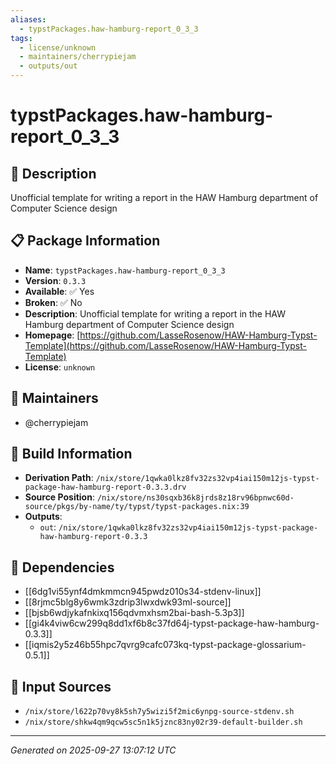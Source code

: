 ```yaml
---
aliases:
  - typstPackages.haw-hamburg-report_0_3_3
tags:
  - license/unknown
  - maintainers/cherrypiejam
  - outputs/out
---
```


# typstPackages.haw-hamburg-report_0_3_3

## 📝 Description

Unofficial template for writing a report in the HAW Hamburg department of Computer Science design

## 📋 Package Information

- **Name**: `typstPackages.haw-hamburg-report_0_3_3`
- **Version**: `0.3.3`
- **Available**: ✅ Yes
- **Broken**: ✅ No
- **Description**: Unofficial template for writing a report in the HAW Hamburg department of Computer Science design
- **Homepage**: [https://github.com/LasseRosenow/HAW-Hamburg-Typst-Template](https://github.com/LasseRosenow/HAW-Hamburg-Typst-Template)
- **License**: `unknown`
## 👥 Maintainers

- @cherrypiejam


## 🔧 Build Information

- **Derivation Path**: `/nix/store/1qwka0lkz8fv32zs32vp4iai150m12js-typst-package-haw-hamburg-report-0.3.3.drv`
- **Source Position**: `/nix/store/ns30sqxb36k8jrds8z18rv96bpnwc60d-source/pkgs/by-name/ty/typst/typst-packages.nix:39`
- **Outputs**:
  - `out`:  `/nix/store/1qwka0lkz8fv32zs32vp4iai150m12js-typst-package-haw-hamburg-report-0.3.3`

## 🔗 Dependencies

- [[6dg1vi55ynf4dmkmmcn945pwdz010s34-stdenv-linux]]
- [[8rjmc5blg8y6wmk3zdrip3lwxdwk93ml-source]]
- [[bjsb6wdjykafnkixq156qdvmxhsm2bai-bash-5.3p3]]
- [[gi4k4viw6cw299q8dd1xf6b8c37fd64j-typst-package-haw-hamburg-0.3.3]]
- [[iqmis2y5z46b55hpc7qvrg9cafc073kq-typst-package-glossarium-0.5.1]]

## 📁 Input Sources

- `/nix/store/l622p70vy8k5sh7y5wizi5f2mic6ynpg-source-stdenv.sh`
- `/nix/store/shkw4qm9qcw5sc5n1k5jznc83ny02r39-default-builder.sh`

---
*Generated on 2025-09-27 13:07:12 UTC*

